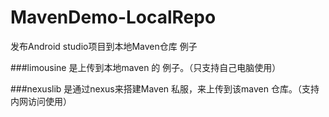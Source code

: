 # MavenDemo-LocalRepo
发布Android studio项目到本地Maven仓库 例子


###limousine 是上传到本地maven 的 例子。（只支持自己电脑使用）

###nexuslib 是通过nexus来搭建Maven 私服，来上传到该maven 仓库。（支持内网访问使用）

